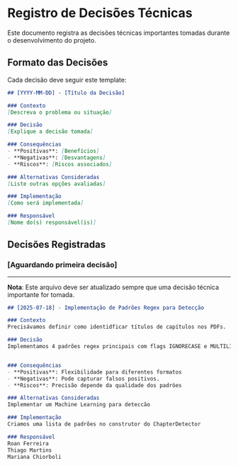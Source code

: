 # Registro de Decisões Técnicas

Este documento registra as decisões técnicas importantes tomadas durante o desenvolvimento do projeto.

## Formato das Decisões

Cada decisão deve seguir este template:

```markdown
## [YYYY-MM-DD] - [Título da Decisão]

### Contexto
[Descreva o problema ou situação]

### Decisão
[Explique a decisão tomada]

### Consequências
- **Positivas**: [Benefícios]
- **Negativas**: [Desvantagens]
- **Riscos**: [Riscos associados]

### Alternativas Consideradas
[Liste outras opções avaliadas]

### Implementação
[Como será implementada]

### Responsável
[Nome do(s) responsável(is)]
```

## Decisões Registradas

### [Aguardando primeira decisão]

---

**Nota**: Este arquivo deve ser atualizado sempre que uma decisão técnica importante for tomada. 



```markdown
## [2025-07-18] - Implementação de Padrões Regex para Detecção

### Contexto
Precisávamos definir como identidficar títulos de capítulos nos PDFs.

### Decisão
Implementamos 4 padrões regex principais com flags IGNORECASE e MULTILINE


### Consequências
- **Positivas**: Flexibilidade para diferentes formatos
- **Negativas**: Pode capturar falsos positivos.
- **Riscos**: Precisão depende da qualidade dos padrôes

### Alternativas Consideradas
Implementar um Machine Learning para deteccão

### Implementação
Criamos uma lista de padrões no construtor do ChapterDetector

### Responsável
Roan Ferreira
Thiago Martins
Mariana Chiorboli
```
